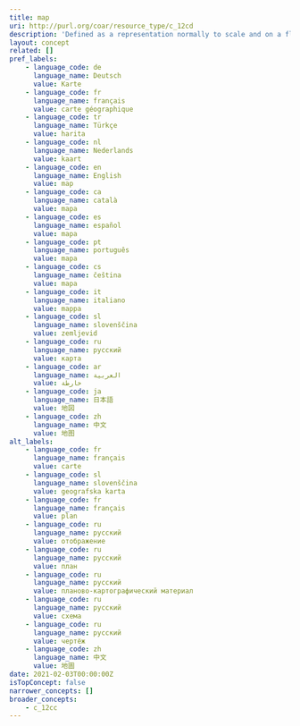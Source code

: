 ```yaml
---
title: map
uri: http://purl.org/coar/resource_type/c_12cd
description: 'Defined as a representation normally to scale and on a flat medium, of a selection of material or abstract features on, or in relation to, the surface of the earth or of another celestial body. [Source: https://www.loc.gov/marc/bibliographic/bd007a.html]'
layout: concept
related: []
pref_labels:
    - language_code: de
      language_name: Deutsch
      value: Karte
    - language_code: fr
      language_name: français
      value: carte géographique
    - language_code: tr
      language_name: Türkçe
      value: harita
    - language_code: nl
      language_name: Nederlands
      value: kaart
    - language_code: en
      language_name: English
      value: map
    - language_code: ca
      language_name: català
      value: mapa
    - language_code: es
      language_name: español
      value: mapa
    - language_code: pt
      language_name: português
      value: mapa
    - language_code: cs
      language_name: čeština
      value: mapa
    - language_code: it
      language_name: italiano
      value: mappa
    - language_code: sl
      language_name: slovenščina
      value: zemljevid
    - language_code: ru
      language_name: русский
      value: карта
    - language_code: ar
      language_name: العربية
      value: خارطة
    - language_code: ja
      language_name: 日本語
      value: 地図
    - language_code: zh
      language_name: 中文
      value: 地图
alt_labels:
    - language_code: fr
      language_name: français
      value: carte
    - language_code: sl
      language_name: slovenščina
      value: geografska karta
    - language_code: fr
      language_name: français
      value: plan
    - language_code: ru
      language_name: русский
      value: отображение
    - language_code: ru
      language_name: русский
      value: план
    - language_code: ru
      language_name: русский
      value: планово-картографический материал
    - language_code: ru
      language_name: русский
      value: схема
    - language_code: ru
      language_name: русский
      value: чертёж
    - language_code: zh
      language_name: 中文
      value: 地圖
date: 2021-02-03T00:00:00Z
isTopConcept: false
narrower_concepts: []
broader_concepts:
    - c_12cc
---
```



